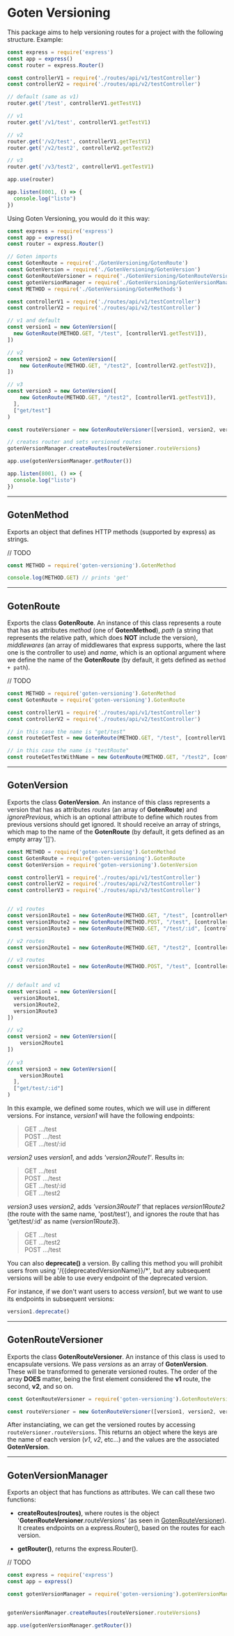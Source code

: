# Goten Versioning

This package aims to help versioning routes for a project with the following structure. Example:
```js
const express = require('express')
const app = express()
const router = express.Router()

const controllerV1 = require('./routes/api/v1/testController')
const controllerV2 = require('./routes/api/v2/testController')

// default (same as v1)
router.get('/test', controllerV1.getTestV1)

// v1
router.get('/v1/test', controllerV1.getTestV1)

// v2
router.get('/v2/test', controllerV1.getTestV1)
router.get('/v2/test2', controllerV2.getTestV2)

// v3
router.get('/v3/test2', controllerV1.getTestV1)

app.use(router)

app.listen(8001, () => {
  console.log("listo")
})
```

Using Goten Versioning, you would do it this way:

```js
const express = require('express')
const app = express()
const router = express.Router()

// Goten imports
const GotenRoute = require('./GotenVersioning/GotenRoute')
const GotenVersion = require('./GotenVersioning/GotenVersion')
const GotenRouteVersioner = require('./GotenVersioning/GotenRouteVersioner')
const gotenVersionManager = require('./GotenVersioning/GotenVersionManager')
const METHOD = require('./GotenVersioning/GotenMethods')

const controllerV1 = require('./routes/api/v1/testController')
const controllerV2 = require('./routes/api/v2/testController')

// v1 and default
const version1 = new GotenVersion([
  new GotenRoute(METHOD.GET, "/test", [controllerV1.getTestV1]),
])

// v2
const version2 = new GotenVersion([
    new GotenRoute(METHOD.GET, "/test2", [controllerV2.getTestV2]),
])

// v3
const version3 = new GotenVersion([
    new GotenRoute(METHOD.GET, "/test2", [controllerV1.getTestV1]),
  ],
  ["get/test"]
)

const routeVersioner = new GotenRouteVersioner([version1, version2, version3])

// creates router and sets versioned routes
gotenVersionManager.createRoutes(routeVersioner.routeVersions)

app.use(gotenVersionManager.getRouter())

app.listen(8001, () => {
  console.log("listo")
})
```

----

## GotenMethod

Exports an object that defines HTTP methods (supported by express) as strings.

// TODO
```js
const METHOD = require('goten-versioning').GotenMethod

console.log(METHOD.GET) // prints 'get'
```

----

## GotenRoute

Exports the class **GotenRoute**. An instance of this class represents a route that has as attributes *method* (one of **GotenMethod**), *path* (a string that represents the relative path, which does **NOT** include the version), *middlewares* (an array of middlewares that express supports, where the last one is the controller to use) and *name*, which is an optional argument where we define the name of the **GotenRoute** (by default, it gets defined as `method + path`).

// TODO
```js
const METHOD = require('goten-versioning').GotenMethod
const GotenRoute = require('goten-versioning').GotenRoute

const controllerV1 = require('./routes/api/v1/testController')
const controllerV2 = require('./routes/api/v2/testController')

// in this case the name is "get/test"
const routeGetTest = new GotenRoute(METHOD.GET, "/test", [controllerV1.getTestV1])

// in this case the name is "testRoute"
const routeGetTestWithName = new GotenRoute(METHOD.GET, "/test2", [controllerV2.getTestV2], "testRoute")
```

----

## GotenVersion

Exports the class **GotenVersion**. An instance of this class represents a version that has as attributes *routes* (an array of **GotenRoute**) and *ignorePrevious*, which is an optional attribute to define which routes from previous versions should get ignored. It should receive an array of strings, which map to the name of the **GotenRoute** (by default, it gets defined as an empty array '[]').

```js
const METHOD = require('goten-versioning').GotenMethod
const GotenRoute = require('goten-versioning').GotenRoute
const GotenVersion = require('goten-versioning').GotenVersion

const controllerV1 = require('./routes/api/v1/testController')
const controllerV2 = require('./routes/api/v2/testController')
const controllerV3 = require('./routes/api/v3/testController')


// v1 routes
const version1Route1 = new GotenRoute(METHOD.GET, "/test", [controllerV1.getTestV1])
const version1Route2 = new GotenRoute(METHOD.POST, "/test", [controllerV1.postTestV1])
const version1Route3 = new GotenRoute(METHOD.GET, "/test/:id", [controllerV1.getTestByIdV1])

// v2 routes
const version2Route1 = new GotenRoute(METHOD.GET, "/test2", [controllerV2.getTestV2], "testRoute")

// v3 routes
const version3Route1 = new GotenRoute(METHOD.POST, "/test", [controllerV3.postTestV3])


// default and v1
const version1 = new GotenVersion([
  version1Route1,
  version1Route2,
  version1Route3
])

// v2
const version2 = new GotenVersion([
    version2Route1
])
 
// v3
const version3 = new GotenVersion([
    version3Route1
  ],
  ["get/test/:id"]
)
```

In this example, we defined some routes, which we will use in different versions. For instance, *version1* will have the following endpoints:

> GET .../test  
> POST .../test  
> GET .../test/:id

*version2* uses *version1*, and adds *'version2Route1'*. Results in:

> GET .../test  
> POST .../test  
> GET .../test/:id  
> GET .../test2

*version3* uses *version2*, adds *'version3Route1'* that replaces *version1Route2* (the route with the same name, 'post/test'), and ignores the route that has 'get/test/:id' as name (*version1Route3*).

> GET .../test  
> GET .../test2  
> POST .../test

You can also **deprecate()** a version. By calling this method you will prohibit users from using '/{{deprecatedVersionName}}/*', but any subsequent versions will be able to use every endpoint of the deprecated version.

For instance, if we don't want users to access *version1*, but we want to use its endpoints in subsequent versions:

```js
version1.deprecate()
```

----

## GotenRouteVersioner

Exports the class **GotenRouteVersioner**. An instance of this class is used to encapsulate versions. We pass *versions* as an array of **GotenVersion**. These will be transformed to generate versioned routes. The order of the array **DOES** matter, being the first element considered the **v1** route, the second, **v2**, and so on.

```js
const GotenRouteVersioner = require('goten-versioning').GotenRouteVersioner

const routeVersioner = new GotenRouteVersioner([version1, version2, version3])
```

After instanciating, we can get the versioned routes by accessing `routeVersioner.routeVersions`. This returns an object where the keys are the name of each version (*v1*, *v2*, etc...) and the values are the associated **GotenVersion**.

----

## GotenVersionManager

Exports an object that has functions as attributes. We can call these two functions:

 - **createRoutes(routes)**, where routes is the object '**GotenRouteVersioner**.routeVersions' (as seen in [GotenRouteVersioner](#gotenrouteversioner)). It creates endpoints on a express.Router(), based on the routes for each version.

 - **getRouter()**, returns the express.Router().

// TODO
```js
const express = require('express')
const app = express()

const gotenVersionManager = require('goten-versioning').gotenVersionManager


gotenVersionManager.createRoutes(routeVersioner.routeVersions)

app.use(gotenVersionManager.getRouter())
```